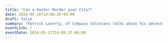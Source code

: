 ```yaml
---
title: "Can a Hacker Murder your City?"
date: 2024-05-16T14:00:26-04:00
draft: false
summary: "Patrick Laverty, of Compass Solutions talks about his adventures penetrating government facilities - and why it should have been harder."
eventLink: /
eventDate: 2024-05-17T14:00:37-04:00
---
```


